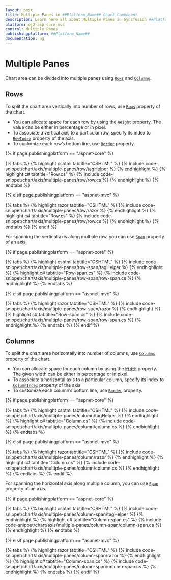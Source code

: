 ```yaml
---
layout: post
title: Multiple Panes in ##Platform_Name## Chart Component
description: Learn here all about Multiple Panes in Syncfusion ##Platform_Name## Chart component and more.
platform: ej2-asp-core-mvc
control: Multiple Panes
publishingplatform: ##Platform_Name##
documentation: ug
---
```



# Multiple Panes

Chart area can be divided into multiple panes using [`Rows`](https://help.syncfusion.com/cr/aspnetcore-js2/Syncfusion.EJ2.Charts.ChartRow.html) and
[`Columns`](https://help.syncfusion.com/cr/aspnetcore-js2/Syncfusion.EJ2.Charts.ChartColumn.html).

## Rows

To split the chart area vertically into number of rows, use [`Rows`](https://help.syncfusion.com/cr/aspnetcore-js2/Syncfusion.EJ2.Charts.ChartRow.html) property of the chart.

* You can allocate space for each row by using the [`Height`](https://help.syncfusion.com/cr/aspnetcore-js2/Syncfusion.EJ2.Charts.ChartRow.html#Syncfusion_EJ2_Charts_ChartRow_Height)
property. The value can be either in percentage or in pixel.
* To associate a vertical axis to a particular row, specify its index to
[`RowIndex`](https://help.syncfusion.com/cr/aspnetcore-js2/Syncfusion.EJ2.Charts.ChartRow.html) property of the axis.
* To customize each row’s bottom line, use [`Border`](https://help.syncfusion.com/cr/aspnetcore-js2/Syncfusion.EJ2.Charts.ChartRow.html) property.

{% if page.publishingplatform == "aspnet-core" %}

{% tabs %}
{% highlight cshtml tabtitle="CSHTML" %}
{% include code-snippet/chart/axis/multiple-panes/row/tagHelper %}
{% endhighlight %}
{% highlight c# tabtitle="Row.cs" %}
{% include code-snippet/chart/axis/multiple-panes/row/row.cs %}
{% endhighlight %}
{% endtabs %}

{% elsif page.publishingplatform == "aspnet-mvc" %}

{% tabs %}
{% highlight razor tabtitle="CSHTML" %}
{% include code-snippet/chart/axis/multiple-panes/row/razor %}
{% endhighlight %}
{% highlight c# tabtitle="Row.cs" %}
{% include code-snippet/chart/axis/multiple-panes/row/row.cs %}
{% endhighlight %}
{% endtabs %}
{% endif %}



For spanning the vertical axis along multiple row, you can use [`Span`](https://help.syncfusion.com/cr/aspnetcore-js2/Syncfusion.EJ2.Charts.ChartRow.html) property of an axis.

{% if page.publishingplatform == "aspnet-core" %}

{% tabs %}
{% highlight cshtml tabtitle="CSHTML" %}
{% include code-snippet/chart/axis/multiple-panes/row-span/tagHelper %}
{% endhighlight %}
{% highlight c# tabtitle="Row-span.cs" %}
{% include code-snippet/chart/axis/multiple-panes/row-span/row-span.cs %}
{% endhighlight %}
{% endtabs %}

{% elsif page.publishingplatform == "aspnet-mvc" %}

{% tabs %}
{% highlight razor tabtitle="CSHTML" %}
{% include code-snippet/chart/axis/multiple-panes/row-span/razor %}
{% endhighlight %}
{% highlight c# tabtitle="Row-span.cs" %}
{% include code-snippet/chart/axis/multiple-panes/row-span/row-span.cs %}
{% endhighlight %}
{% endtabs %}
{% endif %}



## Columns

To split the chart area horizontally into number of columns, use [`Columns`](https://help.syncfusion.com/cr/aspnetcore-js2/Syncfusion.EJ2.Charts.ChartColumn.html) property of the chart.

* You can allocate space for each column by using the [`Width`](https://help.syncfusion.com/cr/aspnetcore-js2/Syncfusion.EJ2.Charts.ChartColumn.html#Syncfusion_EJ2_Charts_ChartColumn_Width)
property. The given width can be either in percentage or in pixel.
* To associate a horizontal axis to a particular column, specify its index to
[`ColumnIndex`](https://help.syncfusion.com/cr/aspnetcore-js2/Syncfusion.EJ2.Charts.ChartColumn.html) property of the axis.
* To customize each column’s bottom line, use [`Border`](https://help.syncfusion.com/cr/aspnetcore-js2/Syncfusion.EJ2.Charts.ChartColumn.html#Syncfusion_EJ2_Charts_ChartColumn_Border) property.

{% if page.publishingplatform == "aspnet-core" %}

{% tabs %}
{% highlight cshtml tabtitle="CSHTML" %}
{% include code-snippet/chart/axis/multiple-panes/column/tagHelper %}
{% endhighlight %}
{% highlight c# tabtitle="Column.cs" %}
{% include code-snippet/chart/axis/multiple-panes/column/column.cs %}
{% endhighlight %}
{% endtabs %}

{% elsif page.publishingplatform == "aspnet-mvc" %}

{% tabs %}
{% highlight razor tabtitle="CSHTML" %}
{% include code-snippet/chart/axis/multiple-panes/column/razor %}
{% endhighlight %}
{% highlight c# tabtitle="Column.cs" %}
{% include code-snippet/chart/axis/multiple-panes/column/column.cs %}
{% endhighlight %}
{% endtabs %}
{% endif %}



For spanning the horizontal axis along multiple column, you can use [`Span`](https://help.syncfusion.com/cr/aspnetcore-js2/Syncfusion.EJ2.Charts.ChartColumn.html) property of an axis.

{% if page.publishingplatform == "aspnet-core" %}

{% tabs %}
{% highlight cshtml tabtitle="CSHTML" %}
{% include code-snippet/chart/axis/multiple-panes/column-span/tagHelper %}
{% endhighlight %}
{% highlight c# tabtitle="Column-span.cs" %}
{% include code-snippet/chart/axis/multiple-panes/column-span/column-span.cs %}
{% endhighlight %}
{% endtabs %}

{% elsif page.publishingplatform == "aspnet-mvc" %}

{% tabs %}
{% highlight razor tabtitle="CSHTML" %}
{% include code-snippet/chart/axis/multiple-panes/column-span/razor %}
{% endhighlight %}
{% highlight c# tabtitle="Column-span.cs" %}
{% include code-snippet/chart/axis/multiple-panes/column-span/column-span.cs %}
{% endhighlight %}
{% endtabs %}
{% endif %}


